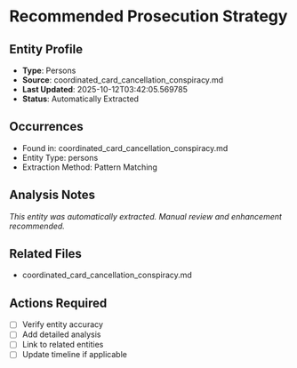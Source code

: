 # Recommended Prosecution Strategy

## Entity Profile
- **Type**: Persons
- **Source**: coordinated_card_cancellation_conspiracy.md
- **Last Updated**: 2025-10-12T03:42:05.569785
- **Status**: Automatically Extracted

## Occurrences
- Found in: coordinated_card_cancellation_conspiracy.md
- Entity Type: persons
- Extraction Method: Pattern Matching

## Analysis Notes
*This entity was automatically extracted. Manual review and enhancement recommended.*

## Related Files
- coordinated_card_cancellation_conspiracy.md

## Actions Required
- [ ] Verify entity accuracy
- [ ] Add detailed analysis
- [ ] Link to related entities
- [ ] Update timeline if applicable
